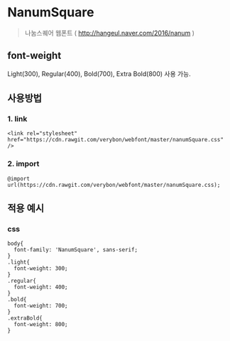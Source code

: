 # NanumSquare
> 나눔스퀘어 웹폰트 ( http://hangeul.naver.com/2016/nanum )



## font-weight
Light(300), Regular(400), Bold(700), Extra Bold(800) 사용 가능.



## 사용방법

### 1. link
	<link rel="stylesheet" href="https://cdn.rawgit.com/verybon/webfont/master/nanumSquare.css" />

### 2. import
	@import url(https://cdn.rawgit.com/verybon/webfont/master/nanumSquare.css);



## 적용 예시
### css
	body{
	  font-family: 'NanumSquare', sans-serif;
	}
	.light{
	  font-weight: 300;
	}
	.regular{
	  font-weight: 400;
	}
	.bold{
	  font-weight: 700;
	}
	.extraBold{
	  font-weight: 800;
	}